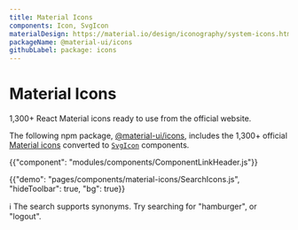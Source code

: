```yaml
---
title: Material Icons
components: Icon, SvgIcon
materialDesign: https://material.io/design/iconography/system-icons.html
packageName: @material-ui/icons
githubLabel: package: icons
---
```


# Material Icons

<p class="description">1,300+ React Material icons ready to use from the official website.</p>

The following npm package,
[@material-ui/icons](https://www.npmjs.com/package/@material-ui/icons),
includes the 1,300+ official [Material icons](https://material.io/tools/icons/?style=baseline) converted to [`SvgIcon`](/api/svg-icon/) components.

{{"component": "modules/components/ComponentLinkHeader.js"}}

{{"demo": "pages/components/material-icons/SearchIcons.js", "hideToolbar": true, "bg": true}}

ℹ️ The search supports synonyms. Try searching for "hamburger", or "logout".
